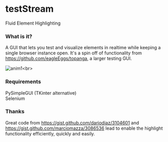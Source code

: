 # testStream
Fluid Element Highlighting

### What is it?

A GUI that lets you test and visualize elements in realtime while keeping a single browser instance open.
It's a spin off of functionality from https://github.com/eagleEggs/topanga, a larger testing GUI.

![anim1](https://github.com/eagleEggs/testStream/blob/master/testStream1.png?)<br>

### Requirements

PySimpleGUI (TKinter alternative)<br>
Selenium

### Thanks

Great code from https://gist.github.com/dariodiaz/3104601 and https://gist.github.com/marciomazza/3086536 lead to enable the highlight functionality efficiently, quickly and easily.


